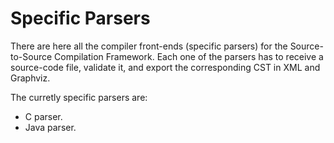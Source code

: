 # Specific Parsers

There are here all the compiler front-ends (specific parsers) for the Source-to-Source Compilation Framework. Each one of the parsers has to receive a source-code file, validate it, and export the corresponding CST in XML and Graphviz.

The curretly specific parsers are:
* C parser.
* Java parser.
